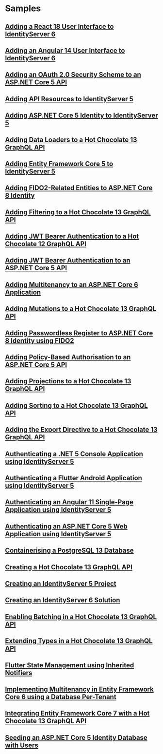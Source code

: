 # Samples

## [Adding a React 18 User Interface to IdentityServer 6](./adding-a-react-18-user-interface-to-identityserver-6)

## [Adding an Angular 14 User Interface to IdentityServer 6](./adding-an-angular-14-user-interface-to-identityserver-6)

## [Adding an OAuth 2.0 Security Scheme to an ASP.NET Core 5 API](./adding-an-oauth-2-security-scheme-to-an-aspnet-core-5-api)

## [Adding API Resources to IdentityServer 5](./adding-api-resources-to-identityserver-5)

## [Adding ASP.NET Core 5 Identity to IdentityServer 5](./adding-aspnet-core-5-identity-to-identityserver-5)

## [Adding Data Loaders to a Hot Chocolate 13 GraphQL API](./adding-data-loaders-to-a-hot-chocolate-13-graphql-api)

## [Adding Entity Framework Core 5 to IdentityServer 5](./adding-entity-framework-core-5-to-identityserver-5)

## [Adding FIDO2-Related Entities to ASP.NET Core 8 Identity](./adding-fido2-related-entities-to-aspnet-core-8-identity)

## [Adding Filtering to a Hot Chocolate 13 GraphQL API](./adding-filtering-to-a-hot-chocolate-13-graphql-api)

## [Adding JWT Bearer Authentication to a Hot Chocolate 12 GraphQL API](./adding-jwt-bearer-authentication-to-a-hot-chocolate-12-graphql-api)

## [Adding JWT Bearer Authentication to an ASP.NET Core 5 API](./adding-jwt-bearer-authentication-to-an-aspnet-core-5-api)

## [Adding Multitenancy to an ASP.NET Core 6 Application](./adding-multitenancy-to-an-aspnet-core-6-application)

## [Adding Mutations to a Hot Chocolate 13 GraphQL API](./adding-mutations-to-a-hot-chocolate-13-graphql-api)

## [Adding Passwordless Register to ASP.NET Core 8 Identity using FIDO2](./adding-passwordless-register-to-aspnet-core-8-identity-using-fido2)

## [Adding Policy-Based Authorisation to an ASP.NET Core 5 API](./adding-policy-based-authorisation-to-an-aspnet-core-5-api)

## [Adding Projections to a Hot Chocolate 13 GraphQL API](./adding-projections-to-a-hot-chocolate-13-graphql-api)

## [Adding Sorting to a Hot Chocolate 13 GraphQL API](./adding-sorting-to-a-hot-chocolate-13-graphql-api)

## [Adding the Export Directive to a Hot Chocolate 13 GraphQL API](./adding-the-export-directive-to-a-hot-chocolate-13-graphql-api)

## [Authenticating a .NET 5 Console Application using IdentityServer 5](./authenticating-a-dotnet-5-console-application-using-identityserver-5)

## [Authenticating a Flutter Android Application using IdentityServer 5](./authenticating-a-flutter-android-application-using-identityserver-5)

## [Authenticating an Angular 11 Single-Page Application using IdentityServer 5](./authenticating-an-angular-11-single-page-application-using-identityserver-5)

## [Authenticating an ASP.NET Core 5 Web Application using IdentityServer 5](./authenticating-an-aspnet-core-5-web-application-using-identityserver-5)

## [Containerising a PostgreSQL 13 Database](./containerising-a-postgresql-13-database)

## [Creating a Hot Chocolate 13 GraphQL API](./creating-a-hot-chocolate-13-graphql-api)

## [Creating an IdentityServer 5 Project](./creating-an-identityserver-5-project)

## [Creating an IdentityServer 6 Solution](./creating-an-identityserver-6-solution)

## [Enabling Batching in a Hot Chocolate 13 GraphQL API](./enabling-batching-in-a-hot-chocolate-13-graphql-api)

## [Extending Types in a Hot Chocolate 13 GraphQL API](./extending-types-in-a-hot-chocolate-13-graphql-api)

## [Flutter State Management using Inherited Notifiers](./flutter-state-management-using-inherited-notifiers)

## [Implementing Multitenancy in Entity Framework Core 6 using a Database Per-Tenant](./implementing-multitenancy-in-entity-framework-core-6-using-a-database-per-tenant)

## [Integrating Entity Framework Core 7 with a Hot Chocolate 13 GraphQL API](./integrating-entity-framework-core-7-with-a-hot-chocolate-13-graphql-api)

## [Seeding an ASP.NET Core 5 Identity Database with Users](./seeding-an-aspnet-core-5-identity-database-with-users)

